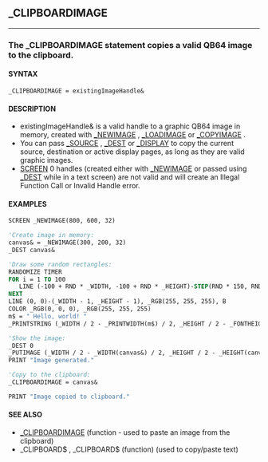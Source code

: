 ## _CLIPBOARDIMAGE
---

### The _CLIPBOARDIMAGE statement copies a valid QB64 image to the clipboard.

#### SYNTAX

`_CLIPBOARDIMAGE = existingImageHandle&`

#### DESCRIPTION
* existingImageHandle& is a valid handle to a graphic QB64 image in memory, created with [_NEWIMAGE](./_NEWIMAGE.md) , [_LOADIMAGE](./_LOADIMAGE.md) or [_COPYIMAGE](./_COPYIMAGE.md) .
* You can pass [_SOURCE](./_SOURCE.md) , [_DEST](./_DEST.md) or [_DISPLAY](./_DISPLAY.md) to copy the current source, destination or active display pages, as long as they are valid graphic images.
* [SCREEN](./SCREEN.md) 0 handles (created either with [_NEWIMAGE](./_NEWIMAGE.md) or passed using [_DEST](./_DEST.md) while in a text screen) are not valid and will create an Illegal Function Call or Invalid Handle error.


#### EXAMPLES
```vb
SCREEN _NEWIMAGE(800, 600, 32)

'Create image in memory:
canvas& = _NEWIMAGE(300, 200, 32)
_DEST canvas&

'Draw some random rectangles:
RANDOMIZE TIMER
FOR i = 1 TO 100
   LINE (-100 + RND * _WIDTH, -100 + RND * _HEIGHT)-STEP(RND * 150, RND * 150), _RGB(RND * 255, RND * 255, RND * 255), BF
NEXT
LINE (0, 0)-(_WIDTH - 1, _HEIGHT - 1), _RGB(255, 255, 255), B
COLOR _RGB(0, 0, 0), _RGB(255, 255, 255)
m$ = " Hello, world! "
_PRINTSTRING (_WIDTH / 2 - _PRINTWIDTH(m$) / 2, _HEIGHT / 2 - _FONTHEIGHT / 2), m$

'Show the image:
_DEST 0
_PUTIMAGE (_WIDTH / 2 - _WIDTH(canvas&) / 2, _HEIGHT / 2 - _HEIGHT(canvas&) / 2), canvas&
PRINT "Image generated."

'Copy to the clipboard:
_CLIPBOARDIMAGE = canvas&

PRINT "Image copied to clipboard."
```
  


#### SEE ALSO
* [_CLIPBOARDIMAGE](./_CLIPBOARDIMAGE.md) (function - used to paste an image from the clipboard)
* _CLIPBOARD$ , _CLIPBOARD$ (function) (used to copy/paste text)
